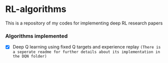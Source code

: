 # RL-algorithms
This is a repository of my codes for implementing deep RL research papers

### Algorithms implemented

- [X]  Deep Q learning using fixed Q targets and experience replay ```(There is a seperate readme for further details about its implementation in the DQN folder) ```



